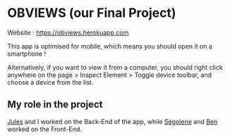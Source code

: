 # OBVIEWS (our Final Project)

Website : https://obviews.herokuapp.com

This app is optimised for mobile, which means you should open it on a smartphone !

Alternatively, if you want to view it from a computer, you should right click anywhere on the page > Inspect Element > Toggle device toolbar, and choose a device from the list.

## My role in the project

[Jules](https://github.com/rigomontj) and I worked on the Back-End of the app, while [Ségolene](https://github.com/SegoleneAl) and [Ben](https://github.com/BenCmjn) worked on the Front-End.
